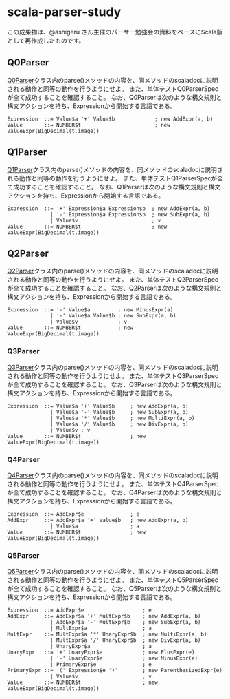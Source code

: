 # scala-parser-study

この成果物は、@ashigeru さん主催のパーサー勉強会の資料をベースにScala版として再作成したものです。

## Q0Parser

[Q0Parser](https://github.com/j5ik2o/scala-parser-study/blob/develop/src/main/scala/com/github/j5ik2o/sps/parser/Q0Parser.scala)クラス内のparse()メソッドの内容を、同メソッドのscaladocに説明される動作と同等の動作を行うようにせよ。
また、単体テストQ0ParserSpecが全て成功することを確認すること。
なお、Q0Parserは次のような構文規則と構文アクションを持ち、Expressionから開始する言語である。

```
Expression	::=	Value$a '+' Value$b        	    ; new AddExpr(a, b)
Value	    ::=	NUMBER$t                        ; new ValueExpr(BigDecimal(t.image))
```

## Q1Parser

[Q1Parser](https://github.com/j5ik2o/scala-parser-study/blob/develop/src/main/scala/com/github/j5ik2o/sps/parser/Q1Parser.scala)クラス内のparse()メソッドの内容を、同メソッドのscaladocに説明される動作と同等の動作を行うようにせよ。
また、単体テストQ1ParserSpecが全て成功することを確認すること。
なお、Q1Parserは次のような構文規則と構文アクションを持ち、Expressionから開始する言語である。

```
Expression	::=	'+' Expression$a Expression$b  ; new AddExpr(a, b)
	          | '-' Expression$a Expression$b  ; new SubExpr(a, b)
              | Value$v                        ; v
Value       ::= NUMBER$t                       ; new ValueExpr(BigDecimal(t.image))
```

## Q2Parser

[Q2Parser](https://github.com/j5ik2o/scala-parser-study/blob/develop/src/main/scala/com/github/j5ik2o/sps/parser/Q2Parser.scala)クラス内のparse()メソッドの内容を、同メソッドのscaladocに説明される動作と同等の動作を行うようにせよ。
また、単体テストQ2ParserSpecが全て成功することを確認すること。
なお、Q2Parserは次のような構文規則と構文アクションを持ち、Expressionから開始する言語である。

```
Expression	::=	'-' Value$a         ; new MinusExpr(a)
	          |	'-' Value$a Value$b	; new SubExpr(a, b)
              |	Value$v             ; v
Value       ::=	NUMBER$t            ; new ValueExpr(BigDecimal(t.image))
```

### Q3Parser

[Q3Parser](https://github.com/j5ik2o/scala-parser-study/blob/develop/src/main/scala/com/github/j5ik2o/sps/parser/Q3Parser.scala)クラス内のparse()メソッドの内容を、同メソッドのscaladocに説明される動作と同等の動作を行うようにせよ。
また、単体テストQ3ParserSpecが全て成功することを確認すること。
なお、Q3Parserは次のような構文規則と構文アクションを持ち、Expressionから開始する言語である。

```
Expression	::=	Value$a '+' Value$b     ; new AddExpr(a, b)
              |	Value$a '-' Value$b     ; new SubExpr(a, b)
              |	Value$a '*' Value$b     ; new MultiExpr(a, b)
              |	Value$a '/' Value$b     ; new DivExpr(a, b)
              |	Value$v	; v
Value       ::=	NUMBER$t                ; new ValueExpr(BigDecimal(t.image))
```

### Q4Parser

[Q4Parser](https://github.com/j5ik2o/scala-parser-study/blob/develop/src/main/scala/com/github/j5ik2o/sps/parser/Q4Parser.scala)クラス内のparse()メソッドの内容を、同メソッドのscaladocに説明される動作と同等の動作を行うようにせよ。
また、単体テストQ4ParserSpecが全て成功することを確認すること。
なお、Q4Parserは次のような構文規則と構文アクションを持ち、Expressionから開始する言語である。

```
Expression  ::=	AddExpr$e               ; e
AddExpr     ::=	AddExpr$a '+' Value$b	; new AddExpr(a, b)
              |	Value$a                 ; a
Value       ::=	NUMBER$t                ; new ValueExpr(BigDecimal(t.image))
```

### Q5Parser

[Q5Parser](https://github.com/j5ik2o/scala-parser-study/blob/develop/src/main/scala/com/github/j5ik2o/sps/parser/Q5Parser.scala)クラス内のparse()メソッドの内容を、同メソッドのscaladocに説明される動作と同等の動作を行うようにせよ。
また、単体テストQ5ParserSpecが全て成功することを確認すること。
なお、Q5Parserは次のような構文規則と構文アクションを持ち、Expressionから開始する言語である。

```
Expression	::=	AddExpr$e                   ; e
AddExpr     ::=	AddExpr$a '+' MultExpr$b	; new AddExpr(a, b)
              |	AddExpr$a '-' MultExpr$b	; new SubExpr(a, b)
              |	MultExpr$a                  ; a
MultExpr	::=	MultExpr$a '*' UnaryExpr$b	; new MultiExpr(a, b)
              |	MultExpr$a '/' UnaryExpr$b	; new DivExpr(a, b)
              |	UnaryExpr$a                 ; a
UnaryExpr	::=	'+' UnaryExpr$e             ; new PlusExpr(e)
              |	'-' UnaryExpr$e             ; new MinusExpr(e)
              |	PrimaryExpr$e               ; e
PrimaryExpr	::=	'(' Expression$e ')'        ; new ParenthesizedExpr(e)
              |	Value$v                     ; v
Value       ::=	NUMBER$t                    ; new ValueExpr(BigDecimal(t.image))
```

